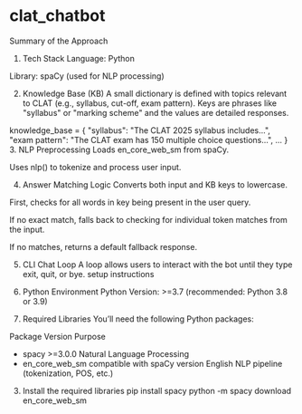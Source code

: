 # clat_chatbot
Summary of the Approach
1. Tech Stack
Language: Python

Library: spaCy (used for NLP processing)

2. Knowledge Base (KB)
A small dictionary is defined with topics relevant to CLAT (e.g., syllabus, cut-off, exam pattern). Keys are phrases like "syllabus" or "marking scheme" and the values are detailed responses.

knowledge_base = {
    "syllabus": "The CLAT 2025 syllabus includes...",
    "exam pattern": "The CLAT exam has 150 multiple choice questions...",
    ...
}
3. NLP Preprocessing
Loads en_core_web_sm from spaCy.

Uses nlp() to tokenize and process user input.

4. Answer Matching Logic
Converts both input and KB keys to lowercase.

First, checks for all words in key being present in the user query.

If no exact match, falls back to checking for individual token matches from the input.

If no matches, returns a default fallback response.

5. CLI Chat Loop
A loop allows users to interact with the bot until they type exit, quit, or bye.
setup instructions

1. Python Environment
Python Version: >=3.7 (recommended: Python 3.8 or 3.9)

2. Required Libraries
You’ll need the following Python packages:

Package	Version	Purpose
* spacy	>=3.0.0	Natural Language Processing
* en_core_web_sm	compatible with spaCy version	English NLP pipeline (tokenization, POS, etc.)

3. Install the required libraries
pip install spacy
python -m spacy download en_core_web_sm
